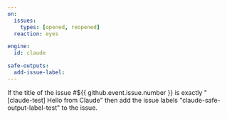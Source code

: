 ```yaml
---
on:
  issues:
    types: [opened, reopened]
  reaction: eyes

engine: 
  id: claude

safe-outputs:
  add-issue-label:
---
```


If the title of the issue #${{ github.event.issue.number }} is exactly "[claude-test] Hello from Claude" then add the issue labels "claude-safe-output-label-test" to the issue.


